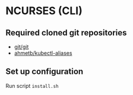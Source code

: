 # NCURSES (CLI)

## Required cloned git repositories

- [git/git](https://github.com/git/git)
- [ahmetb/kubectl-aliases](https://github.com/ahmetb/kubectl-aliases)

## Set up configuration

Run script `install.sh`
